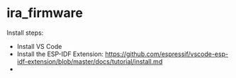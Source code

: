 # ira_firmware

Install steps:
* Install VS Code
* Install the ESP-IDF Extension: https://github.com/espressif/vscode-esp-idf-extension/blob/master/docs/tutorial/install.md
* 
